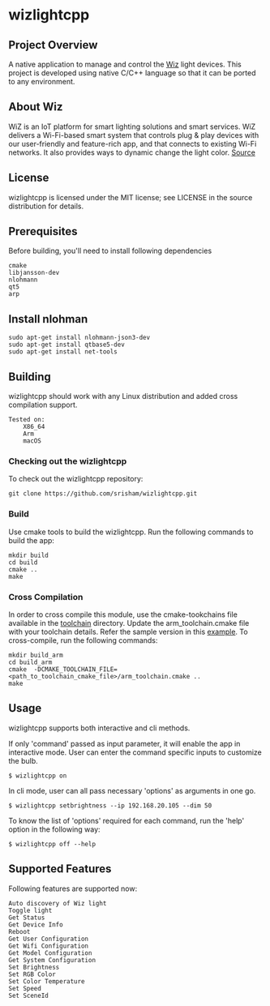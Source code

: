 # wizlightcpp

## Project Overview
A native application to manage and control the [Wiz](https://www.wizconnected.com/en-us) light devices. This project is developed using native C/C++ language so that it can be ported to any environment.

## About Wiz
WiZ is an IoT platform for smart lighting solutions and smart services. WiZ delivers a Wi-Fi-based smart system that controls plug & play devices with our user-friendly and feature-rich app, and that connects to existing Wi-Fi networks. It also provides ways to dynamic change the light color. [Source](https://www.wizconnected.com/en-us/about-wiz)

## License
wizlightcpp is licensed under the MIT license; see LICENSE in the source distribution for details.


## Prerequisites
Before building, you'll need to install following dependencies

    cmake
    libjansson-dev
    nlohmann
    qt5
    arp

## Install nlohman
    sudo apt-get install nlohmann-json3-dev
    sudo apt-get install qtbase5-dev
    sudo apt-get install net-tools

## Building
wizlightcpp should work with any Linux distribution and added cross compilation support.

    Tested on:
        X86_64
        Arm
        macOS

### Checking out the wizlightcpp
To check out the wizlightcpp repository:

    git clone https://github.com/srisham/wizlightcpp.git

### Build
Use cmake tools to build the wizlightcpp. Run the following commands to build the app:

    mkdir build
    cd build
    cmake ..
    make

### Cross Compilation
In order to cross compile this module, use the cmake-tookchains file available in the [toolchain](cmake/toolchain) directory. Update the arm_toolchain.cmake file with your toolchain details. Refer the sample version in this [example](cmake/toolchain/example).
To cross-compile, run the following commands:

    mkdir build_arm
    cd build_arm
    cmake  -DCMAKE_TOOLCHAIN_FILE=<path_to_toolchain_cmake_file>/arm_toolchain.cmake ..
    make

## Usage
wizlightcpp supports both interactive and cli methods.

If only 'command' passed as input parameter, it will enable the app in interactive mode. User can enter the command specific inputs to customize the bulb.

    $ wizlightcpp on

In cli mode, user can all pass necessary 'options' as arguments in one go.

    $ wizlightcpp setbrightness --ip 192.168.20.105 --dim 50

To know the list of 'options' required for each command, run the 'help' option in the following way:

    $ wizlightcpp off --help

## Supported Features
Following features are supported now:

    Auto discovery of Wiz light
    Toggle light
    Get Status
    Get Device Info
    Reboot
    Get User Configuration
    Get Wifi Configuration
    Get Model Configuration
    Get System Configuration
    Set Brightness
    Set RGB Color
    Set Color Temperature
    Set Speed
    Set SceneId


